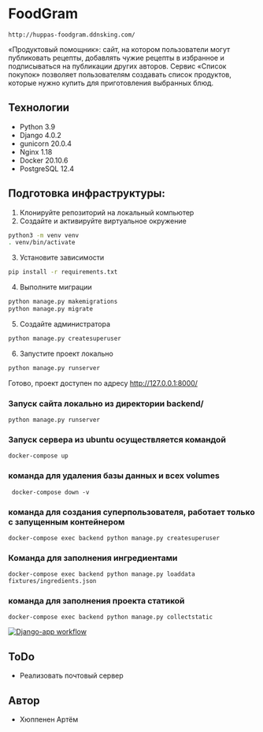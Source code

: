 # FoodGram

``` http://huppas-foodgram.ddnsking.com/ ```


«Продуктовый помощник»: сайт, на котором пользователи могут публиковать рецепты, добавлять чужие рецепты в избранное и подписываться на публикации других авторов. Сервис «Список покупок» позволяет пользователям создавать список продуктов, которые нужно купить для приготовления выбранных блюд.


## Технологии
- Python 3.9
- Django 4.0.2
- gunicorn 20.0.4
- Nginx 1.18
- Docker 20.10.6
- PostgreSQL 12.4


## Подготовка инфраструктуры:

1. Клонируйте репозиторий на локальный компьютер
2. Создайте и активируйте виртуальное окружение
```bash
python3 -m venv venv
. venv/bin/activate
```
3. Установите зависимости
```bash
pip install -r requirements.txt
```
4. Выполните миграции
```bash
python manage.py makemigrations
python manage.py migrate
```
5. Создайте администратора
```bash
python manage.py createsuperuser
```
6. Запустите проект локально
```bash
python manage.py runserver
```

Готово, проект доступен по адресу http://127.0.0.1:8000/


### Запуск сайта локально из директории backend/
``` python manage.py runserver ```
### Запуск сервера из ubuntu осуществляется командой
``` docker-compose up ```
### команда для удаления базы данных и всех volumes
``` docker-compose down -v```
### команда для создания суперпользователя, работает только с запущенным контейнером
``` docker-compose exec backend python manage.py createsuperuser ```
### Команда для заполнения ингредиентами
``` docker-compose exec backend python manage.py loaddata fixtures/ingredients.json ```
### команда для заполнения проекта статикой
``` docker-compose exec backend python manage.py collectstatic ```

[![Django-app workflow](https://github.com/huppafr/foodgram-project-react/actions/workflows/main.yml/badge.svg)](https://github.com/huppafr/foodgram-project-react/actions/workflows/main.yml)

## ToDo
- Реализовать почтовый сервер

## Автор

- Хюппенен Артём

